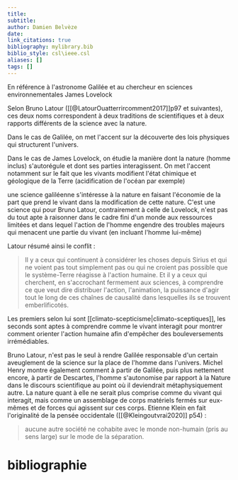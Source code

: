 ```yaml
---
title: 
subtitle:
author: Damien Belvèze
date: 
link_citations: true
bibliography: mylibrary.bib
biblio_style: csl\ieee.csl
aliases: []
tags: []
---
```


En référence à l'astronome Galilée et au chercheur en sciences environnementales James Lovelock

Selon Bruno Latour ([[@LatourOuatterrircomment2017]]p97 et suivantes), ces deux noms correspondent à deux traditions de scientifiques et à deux rapports différents de la science avec la nature. 

Dans le cas de Galilée, on met l'accent sur la découverte des lois physiques qui structurent l'univers. 

Dans le cas de James Lovelock, on étudie la manière dont la nature (homme inclus) s'autorégule et dont ses parties interagissent.  On met l'accent notamment sur le fait que les vivants modifient l'état chimique et géologique de la Terre (acidification de l'océan par exemple)

une science galiléenne s'intéresse à la nature en faisant l'économie de la part que prend le vivant dans la modification de cette nature. C'est une science qui pour Bruno Latour, contrairement à celle de Lovelock, n'est pas du tout apte à raisonner dans le cadre fini d'un monde aux ressources limitées et dans lequel l'action de l'homme engendre des troubles majeurs qui menacent une partie du vivant (en incluant l'homme lui-même)

Latour résumé ainsi le conflit : 

> Il y a ceux qui continuent à considérer les choses depuis Sirius et qui ne voient pas tout simplement pas ou qui ne croient pas possible que le système-Terre réagisse à l'action humaine. 
> Et il y a ceux qui cherchent, en s'accrochant fermement aux sciences, à comprendre ce que veut dire distribuer l'action, l'animation, la puissance d'agir tout le long de ces chaînes de causalité dans lesquelles ils se trouvent emberlificotés. 

Les premiers selon lui sont [[climato-scepticisme|climato-sceptiques]], les seconds sont aptes à comprendre comme le vivant interagit pour montrer comment orienter l'action humaine afin d'empêcher des bouleversements irrémédiables.

Bruno Latour, n'est pas le seul à rendre Galilée responsable d'un certain aveuglement de la science sur la place de l'homme dans l'univers. Michel Henry montre également comment à partir de Galilée, puis plus nettement encore, à partir de Descartes, l'homme s'autonomise par rapport à la Nature dans le discours scientifique au point où il deviendrait métaphysiquement autre. La nature quant à elle ne serait plus comprise comme du vivant qui interagit, mais comme un assemblage de corps matériels fermés sur eux-mêmes et de forces qui agissent sur ces corps. 
Etienne Klein en fait l'originalité de la pensée occidentale ([[@Kleingoutvrai2020]] p54) : 

> aucune autre société ne cohabite avec le monde non-humain (pris au sens large) sur le mode de la séparation.

# bibliographie

